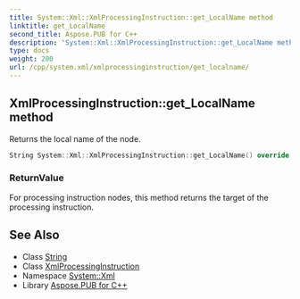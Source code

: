 ```yaml
---
title: System::Xml::XmlProcessingInstruction::get_LocalName method
linktitle: get_LocalName
second_title: Aspose.PUB for C++
description: 'System::Xml::XmlProcessingInstruction::get_LocalName method. Returns the local name of the node in C++.'
type: docs
weight: 200
url: /cpp/system.xml/xmlprocessinginstruction/get_localname/
---
```

## XmlProcessingInstruction::get_LocalName method


Returns the local name of the node.

```cpp
String System::Xml::XmlProcessingInstruction::get_LocalName() override
```


### ReturnValue

For processing instruction nodes, this method returns the target of the processing instruction.

## See Also

* Class [String](../../../system/string/)
* Class [XmlProcessingInstruction](../)
* Namespace [System::Xml](../../)
* Library [Aspose.PUB for C++](../../../)
